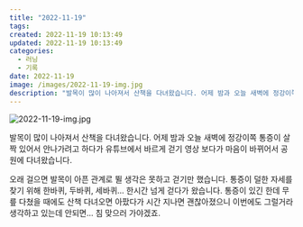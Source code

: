 ```yaml
---
title: "2022-11-19"
tags:
created: 2022-11-19 10:13:49
updated: 2022-11-19 10:13:49
categories:
  - 러닝
  - 기록
date: 2022-11-19
image: /images/2022-11-19-img.jpg
description: "발목이 많이 나아져서 산책을 다녀왔습니다. 어제 밤과 오늘 새벽에 정강이쪽 통증이 살짝 있어서 안나가려고 하다가 유튜브에서 바르게 걷기 영상 보다가 마음이 바뀌어서 공원에 다녀왔습니다. 오래 걸으면 발목이 아픈 관계로 뛸 생각은 못하고 걷기만 했습니다. 통증이 덜한 자세를 찾기 위해 한"
---
```


![2022-11-19-img.jpg](/images/2022-11-19-img.jpg)
 
 

발목이 많이 나아져서 산책을 다녀왔습니다. 어제 밤과 오늘 새벽에 정강이쪽 통증이 살짝 있어서 안나가려고 하다가 유튜브에서 바르게 걷기 영상 보다가 마음이 바뀌어서 공원에 다녀왔습니다.

오래 걸으면 발목이 아픈 관계로 뛸 생각은 못하고 걷기만 했습니다. 통증이 덜한 자세를 찾기 위해 한바퀴, 두바퀴, 세바퀴... 한시간 넘게 걷다가 왔습니다. 통증이 있긴 한데 무릎 다쳤을 때에도 산책 다녀오면 아팠다가 시간 지나면 괜찮아졌으니 이번에도 그럴거라 생각하고 있는데 안되면... 침 맞으러 가야겠죠.
